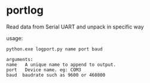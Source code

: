 # portlog
Read data from Serial UART and unpack in specific way

usage: 

    python.exe logport.py name port baud
    
    arguments:
    name   A unique name to append to output. 
    port   Device name. eg: COM3
    baud  baudrate such as 9600 or 460800
    
